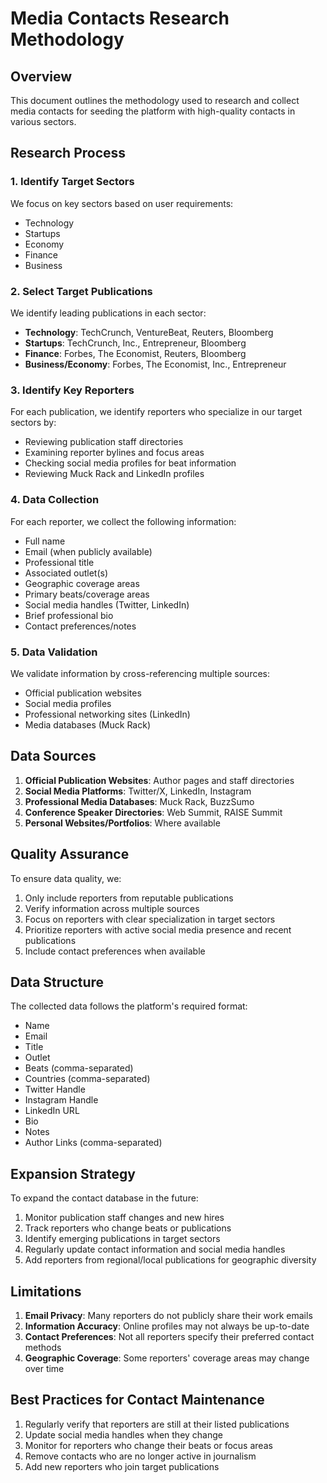 # Media Contacts Research Methodology

## Overview

This document outlines the methodology used to research and collect media contacts for seeding the platform with high-quality contacts in various sectors.

## Research Process

### 1. Identify Target Sectors
We focus on key sectors based on user requirements:
- Technology
- Startups
- Economy
- Finance
- Business

### 2. Select Target Publications
We identify leading publications in each sector:
- **Technology**: TechCrunch, VentureBeat, Reuters, Bloomberg
- **Startups**: TechCrunch, Inc., Entrepreneur, Bloomberg
- **Finance**: Forbes, The Economist, Reuters, Bloomberg
- **Business/Economy**: Forbes, The Economist, Inc., Entrepreneur

### 3. Identify Key Reporters
For each publication, we identify reporters who specialize in our target sectors by:
- Reviewing publication staff directories
- Examining reporter bylines and focus areas
- Checking social media profiles for beat information
- Reviewing Muck Rack and LinkedIn profiles

### 4. Data Collection
For each reporter, we collect the following information:
- Full name
- Email (when publicly available)
- Professional title
- Associated outlet(s)
- Geographic coverage areas
- Primary beats/coverage areas
- Social media handles (Twitter, LinkedIn)
- Brief professional bio
- Contact preferences/notes

### 5. Data Validation
We validate information by cross-referencing multiple sources:
- Official publication websites
- Social media profiles
- Professional networking sites (LinkedIn)
- Media databases (Muck Rack)

## Data Sources

1. **Official Publication Websites**: Author pages and staff directories
2. **Social Media Platforms**: Twitter/X, LinkedIn, Instagram
3. **Professional Media Databases**: Muck Rack, BuzzSumo
4. **Conference Speaker Directories**: Web Summit, RAISE Summit
5. **Personal Websites/Portfolios**: Where available

## Quality Assurance

To ensure data quality, we:
1. Only include reporters from reputable publications
2. Verify information across multiple sources
3. Focus on reporters with clear specialization in target sectors
4. Prioritize reporters with active social media presence and recent publications
5. Include contact preferences when available

## Data Structure

The collected data follows the platform's required format:
- Name
- Email
- Title
- Outlet
- Beats (comma-separated)
- Countries (comma-separated)
- Twitter Handle
- Instagram Handle
- LinkedIn URL
- Bio
- Notes
- Author Links (comma-separated)

## Expansion Strategy

To expand the contact database in the future:
1. Monitor publication staff changes and new hires
2. Track reporters who change beats or publications
3. Identify emerging publications in target sectors
4. Regularly update contact information and social media handles
5. Add reporters from regional/local publications for geographic diversity

## Limitations

1. **Email Privacy**: Many reporters do not publicly share their work emails
2. **Information Accuracy**: Online profiles may not always be up-to-date
3. **Contact Preferences**: Not all reporters specify their preferred contact methods
4. **Geographic Coverage**: Some reporters' coverage areas may change over time

## Best Practices for Contact Maintenance

1. Regularly verify that reporters are still at their listed publications
2. Update social media handles when they change
3. Monitor for reporters who change their beats or focus areas
4. Remove contacts who are no longer active in journalism
5. Add new reporters who join target publications